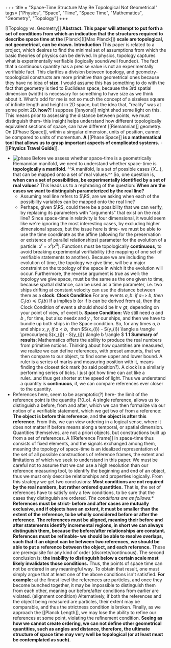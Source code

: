 +++
title = "Space-Time Structure May Be Topological Not Geometrical"
tags= ["Physics", "Space", "Time", "Space Time", "Mathematics", "Geometry", "Topology"]
+++

[[Topology vs. Geometry]]
**Abstract: This paper will attempt to put forth a set of conditions from which an indication that the structures required to describe space time at the** [Planck]([[Max Planck]]) **scale are topological, not geometrical, can be drawn.**
**Introduction**
This paper is related to a project, which desires to find the minimal set of assumptions from which the basic theories of physics can be derived.
In physics, topology captures what is experimentally verifiable (logically sound/well founded).
The fact that a continuous quantity has a precise value is not an experimentally verifiable fact.
This clarifies a division between topology, and geometry- topological constructs are more primitive than geometrical ones because they have no idea of __size__.
I would assume this has something to do with the fact that geometry is tied to Euclidean space, because the 3rd spatial dimension (width) is necessary for something to have size as we think about it. What's odd for me is not so much the concept of a sizeless square of infinite length and height in 2D space, but the idea that, "reality" was at some point 2D. __how?!__
 I suppose [[anyons]] might shed some light on this.
This means prior to assessing the distance between points, we must distinguish them- this insight helps understand how different topologically equivalent sections of space, can have different [[Riemannian]] geometry.
On [[Phase Space]], within a singular dimension, units of position, cannot be compared to units of momentum.
 __A__ [[Phase Space]] __is a mathematical tool that allows us to grasp important aspects of complicated systems.__ - [[**Physics Travel Guide**]].
- ![phase](https://firebasestorage.googleapis.com/v0/b/firescript-577a2.appspot.com/o/imgs%2Fapp%2F0xLEDEV-HQ%2FSrAvjmMaVr.png?alt=media&token=10e4c134-4f30-4b0f-ba4f-1a13ec3e5d3b)
Before we assess whether space-time is a geometrically Riemannian manifold, we need to understand whether space-time is __topologically a manifold__.
 ^^A manifold, is a set of possible cases {$X...$}, that can be mapped onto a set of real values.^^
So, one question is, __when can a set of possibilities, be experimentally identified by a set of real values__?
This leads us to a rephrasing of the question:
 __When are the cases we want to distinguish parameterized by the real line?__
    - Assuming real line refers to $\R$, are we asking when each of the possibility variables can be mapped onto the real line?
    - Perhaps, given $\R$, could there be a possibility that we can verify, by replacing its parameters with "arguments" that exist on the real line?
Since space-time in relativity is four dimensional, it would seem like we're ignoring the most interesting cases, by excluding higher dimensional spaces, but the issue here is time- we must be able to use the time coordinate as the affine (allowing for the preservation or existence of parallel relationships) parameter for the evolution of a particle:
 $x^{i} = x^{i}(x^{0})$.
Functions must be topologically __continuous__, to avoid breaking experimental verifiability (the mapping of one set of verifiable statements to another).
Because we are including the evolution of time, the topology we give time, will be a major constraint on the topology of the space in which it the evolution will occur.
Furthermore, the reverse argument is true as well: the topology we give space, must be the same as the one given to time, because spatial distance, can be used as a time parameter, i.e. two ships drifting at constant velocity can use the distance between them as a __clock__.
**__Clock Condition__**
 For any events $a, b:$ $if\; a ->\; b,\; then\; C_i\langle a \rangle\preccurlyeq C_i\langle b \rangle$
     If a implies b (or if b can be derived from a), then the Clock Condition of event a should should be $lt \lor gt$, depending on your point of view, of event b.
**Space Condition:** 
We still need $a$ and $b$ , for time, but also need$x$  and $y$ , for our ships, and then we have to bundle up both ships in the Space condition.
     So, for any times $a, b$ and ships $x, y$, $if\; a \lt b,\;$ then $S(x_{i}) - S(y_{i}) \langle a \rangle \preccurlyeq  S(x_{j}) - S(y_{j})  \langle b \rangle $
__1.1 Summary of results__:
Mathematics offers the ability to produce the real numbers from primitive notions.
Thinking about how quantities are measured, we realize we can define references, with preset amounts, that we then compare to our object, to find some upper and lower bound.
A ruler is a series of marks and measuring position with it, means finding the closest tick mark (to said position?).
A clock is a similarly performing series of ticks.
 I just got how time can act like a ruler...and thus get shorter at the speed of light.
Thus we understand a quantity is __continuous__, if, we can compare references ever closer to the quantity.
- References here, seem to be asymptotic(?) here- the limit of the reference point is the quantity (?0_o).
A single reference, allows us to distinguish a before, from and after, which we can then formalize via our notion of a verifiable statement,  which we get two of from a reference:
 __The object is before this reference__, and __the object is after this reference__.
From this, we can view ordering in a logical sense, where it does not matter if before means along a temporal, or spatial dimension.
Quantities themselves, are not a priori objects, but constructions built up from a set of references.
A [[Reference Frame]] in space-time thus consists of fixed elements, and the signals exchanged among them, meaning the topology of space-time is an idealized representation of the set of all possible constructions of reference frames, the extent and limitations of which we seek to understand in this paper.
We must be careful not to assume that we can use a high resolution than our reference measuring tool, to identify the beginning and end of an object, thus we must only describe relationships and properties logically.
From this strategy we get two conclusions:
**Most conditions are not required by the real numbers, but rather ordered quantities.**
That is, the set of references have to satisfy only a few conditions, to be sure that the cases they distinguish are ordered.
*The conditions are as follows:**
 __References must be strict- before and after cases are mutually exclusive, and if objects have an extent, it must be smaller than the extent of the reference, to be wholly considered before or after the reference.__
 __The references must  be aligned, meaning their before and after statements identify incremental regions, in short we can always distinguish them, because the before/after relationships are constant.__
 __References must be refinable- we should be able to resolve overlaps, such that if an object can be between two references, we should be able to put a reference between the object, and each reference.__
These are prerequisite for any kind of order (discrete/continuous).
The second conclusion is: __the inability to distinguish below a certain scale most likely invalidates those conditions.__
Thus, the points of space time can not be ordered in any meaningful way. To obtain that result, one must simply argue that at least one of the above conditions isn't satisfied.
 __For example:__ at the finest level the references are particles, and once they become bunched together, it may be impossible to distinguish them from each other, meaning our before/after conditions from earlier are violated. (alignment condition)
 Alternatively, if both the references and the object being measured are particles, their extent may be comparable, and thus the strictness condition is broken.
 Finally, as we approach the [[Planck Length]], we may lose the ability to refine our references at some point, violating the refinement condition.
**Seeing as how we cannot create ordering, we can not define other geometrical quantities, such as angles and distance, therefore, the ultimate structure of space time may very well be topological (or at least must be contemplated as such).**
